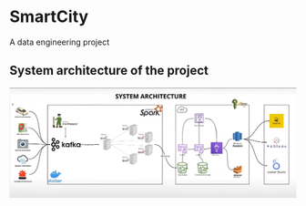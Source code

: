 # SmartCity
A data engineering project 

## System architecture of the project
![System architecture](System.jpeg)
